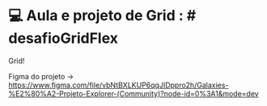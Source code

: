 # 💻 Aula e projeto de Grid : # desafioGridFlex

Grid!

Figma do projeto -> https://www.figma.com/file/vbNtBXLKUP6qqJIDppro2h/Galaxies-%E2%80%A2-Projeto-Explorer-(Community)?node-id=0%3A1&mode=dev